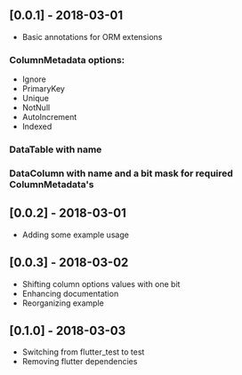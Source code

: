 ## [0.0.1] - 2018-03-01

* Basic annotations for ORM extensions

### ColumnMetadata options:

- Ignore
- PrimaryKey
- Unique
- NotNull
- AutoIncrement
- Indexed

### DataTable with name
### DataColumn with name and a bit mask for required ColumnMetadata's

## [0.0.2] - 2018-03-01

* Adding some example usage

## [0.0.3] - 2018-03-02

* Shifting column options values with one bit
* Enhancing documentation
* Reorganizing example 

## [0.1.0] - 2018-03-03

* Switching from flutter_test to test
* Removing flutter dependencies